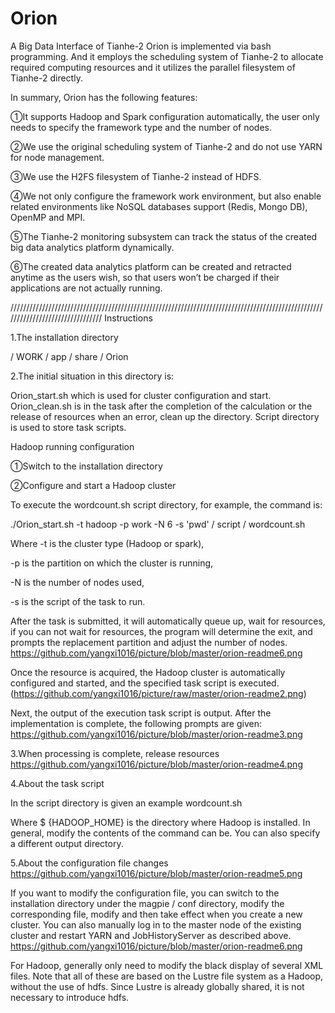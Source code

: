 # Orion
A Big Data Interface of Tianhe-2
Orion is implemented via bash programming. And it employs the scheduling system of Tianhe-2 to allocate required computing resources and it utilizes the parallel filesystem of Tianhe-2 directly. 

In summary, Orion has the following features:

①It supports Hadoop and Spark configuration automatically, the user only needs to specify the framework type and the number of nodes.

②We use the original scheduling system of Tianhe-2 and do not use YARN for node management. 

③We use the H2FS filesystem of Tianhe-2 instead of HDFS. 

④We not only configure the framework work environment, but also enable related environments like NoSQL databases support (Redis, Mongo DB), OpenMP and MPI. 

⑤The Tianhe-2 monitoring subsystem can track the status of the created big data analytics platform dynamically. 

⑥The created data analytics platform can be created and retracted anytime as the users wish, so that users won’t be charged if their applications are not actually running.

 

////////////////////////////////////////////////////////////////////////////////////////////////////////////////////////////////
Instructions

1.The installation directory

/ WORK / app / share / Orion

2.The initial situation in this directory is:

Orion_start.sh which is used for cluster configuration and start. Orion_clean.sh is in the task after the completion of the calculation or the release of resources when an error, clean up the directory. Script directory is used to store task scripts.

Hadoop running configuration

①Switch to the installation directory

②Configure and start a Hadoop cluster

To execute the wordcount.sh script directory, for example, the command is:

./Orion_start.sh -t hadoop -p work -N 6 -s 'pwd' / script / wordcount.sh

Where -t is the cluster type (Hadoop or spark), 

-p is the partition on which the cluster is running, 

-N is the number of nodes used, 

-s is the script of the task to run.

After the task is submitted, it will automatically queue up, wait for resources, if you can not wait for resources, the program will determine the exit, and prompts the replacement partition and adjust the number of nodes.
https://github.com/yangxi1016/picture/blob/master/orion-readme6.png 

Once the resource is acquired, the Hadoop cluster is automatically configured and started, and the specified task script is executed.
(https://github.com/yangxi1016/picture/raw/master/orion-readme2.png)

Next, the output of the execution task script is output.
After the implementation is complete, the following prompts are given:
https://github.com/yangxi1016/picture/blob/master/orion-readme3.png

3.When processing is complete, release resources
https://github.com/yangxi1016/picture/blob/master/orion-readme4.png 

4.About the task script

In the script directory is given an example wordcount.sh
 

Where $ {HADOOP_HOME} is the directory where Hadoop is installed. In general, modify the contents of the command can be. You can also specify a different output directory.

5.About the configuration file changes
https://github.com/yangxi1016/picture/blob/master/orion-readme5.png

If you want to modify the configuration file, you can switch to the installation directory under the magpie / conf directory, modify the corresponding file, modify and then take effect when you create a new cluster. You can also manually log in to the master node of the existing cluster and restart YARN and JobHistoryServer as described above.
https://github.com/yangxi1016/picture/blob/master/orion-readme6.png 

For Hadoop, generally only need to modify the black display of several XML files. Note that all of these are based on the Lustre file system as a Hadoop, without the use of hdfs. Since Lustre is already globally shared, it is not necessary to introduce hdfs.
